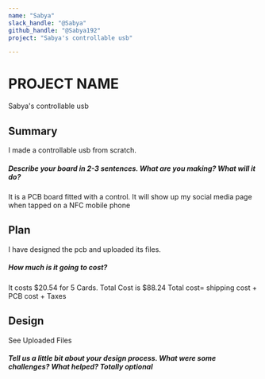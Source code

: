 ```yaml
---
name: "Sabya"
slack_handle: "@Sabya"
github_handle: "@Sabya192"
project: "Sabya's controllable usb"

---
```


# PROJECT NAME
Sabya's controllable usb
## Summary
I made a controllable usb from scratch.
##### Describe your board in 2-3 sentences. What are you making? What will it do?
It is a PCB board fitted with a control. It will show up my social media page when tapped on a NFC mobile phone

## Plan
I have designed the pcb and uploaded its files.
##### How much is it going to cost?
It costs $20.54 for 5 Cards.
Total Cost is $88.24
Total cost= shipping cost + PCB cost + Taxes

## Design
See Uploaded Files
##### Tell us a little bit about your design process. What were some challenges? What helped? ***Totally optional***

